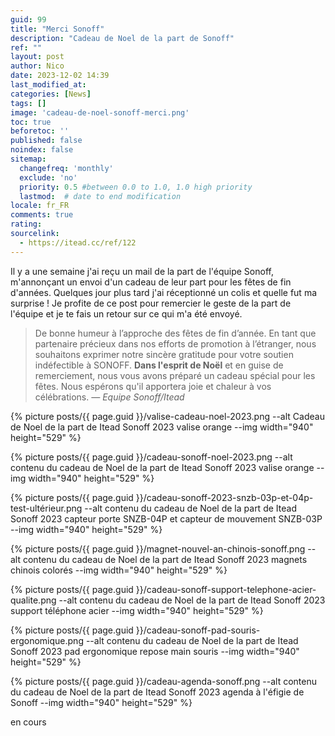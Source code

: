```yaml
---
guid: 99
title: "Merci Sonoff"
description: "Cadeau de Noel de la part de Sonoff"
ref: ""
layout: post
author: Nico
date: 2023-12-02 14:39
last_modified_at: 
categories: [News]
tags: []
image: 'cadeau-de-noel-sonoff-merci.png'
toc: true
beforetoc: ''
published: false
noindex: false
sitemap:
  changefreq: 'monthly'
  exclude: 'no'
  priority: 0.5 #between 0.0 to 1.0, 1.0 high priority
  lastmod:  # date to end modification
locale: fr_FR
comments: true
rating:  
sourcelink:
  - https://itead.cc/ref/122
---
```


Il y a une semaine j'ai reçu un mail de la part de l'équipe Sonoff, m'annonçant un envoi d'un cadeau de leur part pour les fêtes de fin d'années. Quelques jour plus tard j'ai réceptionné un colis et quelle fut ma surprise !
Je profite de ce post pour remercier le geste de la part de l'équipe et je te fais un retour sur ce qui m'a été envoyé.


> De bonne humeur à l’approche des fêtes de fin d’année. En tant que partenaire précieux dans nos efforts de promotion à l’étranger, nous souhaitons exprimer notre sincère gratitude pour votre soutien indéfectible à SONOFF. **Dans l'esprit de Noël** et en guise de remerciement, nous vous avons préparé un cadeau spécial pour les fêtes. Nous espérons qu'il apportera joie et chaleur à vos célébrations. <cite>— Equipe Sonoff/Itead</cite>

{% picture posts/{{ page.guid }}/valise-cadeau-noel-2023.png --alt Cadeau de Noel de la part de Itead Sonoff 2023 valise orange --img width="940" height="529" %}

{% picture posts/{{ page.guid }}/cadeau-sonoff-noel-2023.png --alt contenu du cadeau de Noel de la part de Itead Sonoff 2023 valise orange --img width="940" height="529" %}

{% picture posts/{{ page.guid }}/cadeau-sonoff-2023-snzb-03p-et-04p-test-ultérieur.png --alt contenu du cadeau de Noel de la part de Itead Sonoff 2023 capteur porte SNZB-04P et capteur de mouvement SNZB-03P --img width="940" height="529" %}

{% picture posts/{{ page.guid }}/magnet-nouvel-an-chinois-sonoff.png --alt contenu du cadeau de Noel de la part de Itead Sonoff 2023 magnets chinois colorés --img width="940" height="529" %}

{% picture posts/{{ page.guid }}/cadeau-sonoff-support-telephone-acier-qualite.png --alt contenu du cadeau de Noel de la part de Itead Sonoff 2023 support téléphone acier --img width="940" height="529" %}

{% picture posts/{{ page.guid }}/cadeau-sonoff-pad-souris-ergonomique.png --alt contenu du cadeau de Noel de la part de Itead Sonoff 2023 pad ergonomique repose main souris --img width="940" height="529" %}

{% picture posts/{{ page.guid }}/cadeau-agenda-sonoff.png --alt contenu du cadeau de Noel de la part de Itead Sonoff 2023 agenda à l'éfigie de Sonoff --img width="940" height="529" %}

en cours
